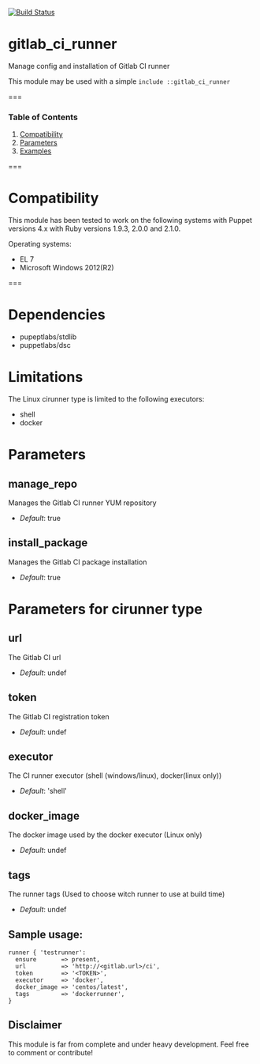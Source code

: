[![Build Status](https://travis-ci.org/bazzie/gitlab_ci_runner.svg?branch=master)](https://travis-ci.org/bazzie/gitlab_ci_runner)
# gitlab_ci_runner

Manage config and installation of Gitlab CI runner

This module may be used with a simple `include ::gitlab_ci_runner`

===

### Table of Contents
1. [Compatibility](#compatibility)
1. [Parameters](#parameters)
1. [Examples](#sample-usage)

===

# Compatibility

This module has been tested to work on the following systems with Puppet
versions 4.x with Ruby versions 1.9.3, 2.0.0 and 2.1.0.

Operating systems:
* EL 7
* Microsoft Windows 2012(R2)

===

# Dependencies

* pupeptlabs/stdlib
* puppetlabs/dsc

# Limitations

The Linux cirunner type is limited to the following executors:
* shell
* docker

# Parameters

manage_repo
-----------
Manages the Gitlab CI runner YUM repository

- *Default*: true

install_package
-----------
Manages the Gitlab CI package installation

- *Default*: true

# Parameters for cirunner type

url
-----------
The Gitlab CI url

- *Default*: undef

token
-----------
The Gitlab CI registration token

- *Default*: undef

executor
-----------
The CI runner executor (shell (windows/linux), docker(linux only))

- *Default*: 'shell'

docker_image
-----------
The docker image used by the docker executor (Linux only)

- *Default*: undef

tags
-----------
The runner tags (Used to choose witch runner to use at build time)

- *Default*: undef


## Sample usage:

``` Puppet
runner { 'testrunner':
  ensure       => present,
  url          => 'http://<gitlab.url>/ci',
  token        => '<TOKEN>',
  executor     => 'docker',
  docker_image => 'centos/latest',
  tags         => 'dockerrunner',
}
```

## Disclaimer

This module is far from complete and under heavy development.
Feel free to comment or contribute!
